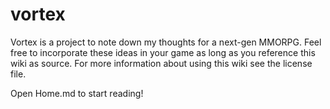 # vortex
Vortex is a project to note down my thoughts for a next-gen MMORPG. Feel free to incorporate these ideas in your game as long as you reference this wiki as source. For more information about using this wiki see the license file.

Open Home.md to start reading!
